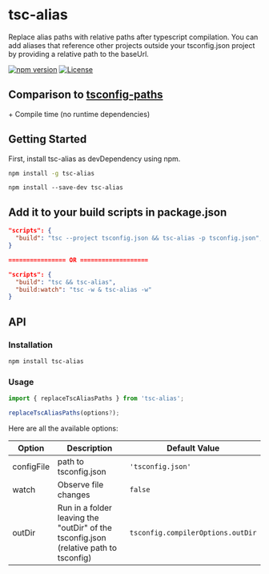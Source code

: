 # tsc-alias

Replace alias paths with relative paths after typescript compilation. You can add aliases that reference other projects outside your tsconfig.json project by providing a relative path to the baseUrl.

[![npm version](https://badge.fury.io/js/tsc-alias.svg)](https://badge.fury.io/js/tsc-alias)
[![License](https://img.shields.io/:license-mit-blue.svg)](http://doge.mit-license.org)

## Comparison to [tsconfig-paths](https://github.com/dividab/tsconfig-paths)

\+ Compile time (no runtime dependencies)

## Getting Started

First, install tsc-alias as devDependency using npm.

```sh
npm install -g tsc-alias
```

```
npm install --save-dev tsc-alias
```

## Add it to your build scripts in package.json

```json
"scripts": {
  "build": "tsc --project tsconfig.json && tsc-alias -p tsconfig.json",
}

================ OR ===================

"scripts": {
  "build": "tsc && tsc-alias",
  "build:watch": "tsc -w & tsc-alias -w"
}
```

## API

### Installation

```sh
npm install tsc-alias
```

### Usage

```typescript
import { replaceTscAliasPaths } from 'tsc-alias';

replaceTscAliasPaths(options?);
```

Here are all the available options:

<table>
  <thead>
  <tr>
    <th>Option</th>
    <th>Description</th>
    <th>Default Value</th>
  </tr>
  </thead>
  <tbody>
    <tr>
      <td>configFile</td>
      <td>path to tsconfig.json</td>
      <td><code>'tsconfig.json'</code></td>
    </tr>
    <tr>
      <td>watch</td>
      <td>Observe file changes</td>
      <td><code>false</code></td>
    </tr>
    <tr>
      <td>outDir</td>
      <td>Run in a folder leaving the "outDir" of the tsconfig.json (relative path to tsconfig)</td>
      <td><code>tsconfig.compilerOptions.outDir</code></td>
    </tr>
  </tbody>
</table>
